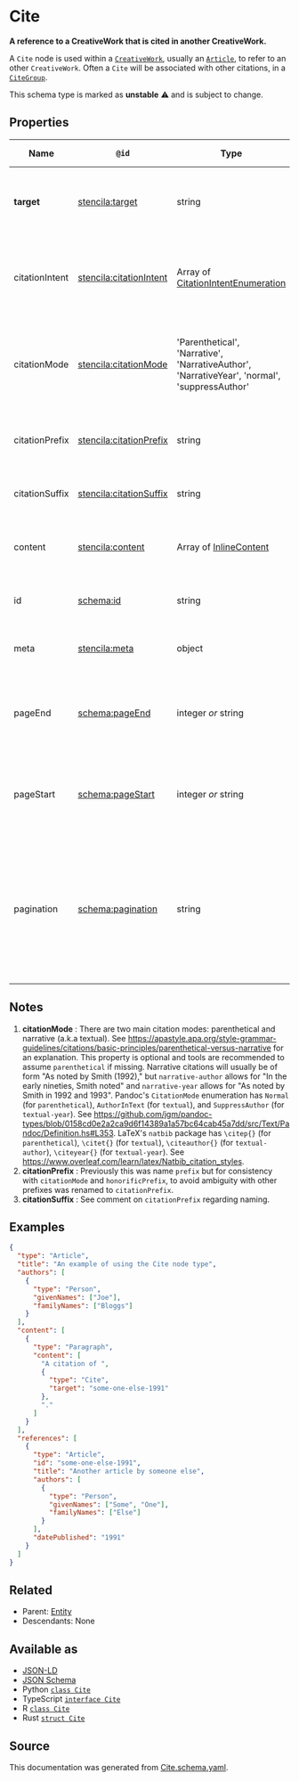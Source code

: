 # Cite

**A reference to a CreativeWork that is cited in another CreativeWork.**

A `Cite` node is used within a [`CreativeWork`](./CreativeWork), usually an [`Article`](./Article), to refer to an other `CreativeWork`. Often a `Cite` will be associated with other citations, in a [`CiteGroup`](./CiteGroup).

This schema type is marked as **unstable** ⚠️ and is subject to change.

## Properties

| Name           | `@id`                                                                     | Type                                                                                         | Description                                                                                           | Inherited from      |
| -------------- | ------------------------------------------------------------------------- | -------------------------------------------------------------------------------------------- | ----------------------------------------------------------------------------------------------------- | ------------------- |
| **target**     | [stencila:target](https://schema.stenci.la/target.jsonld)                 | string                                                                                       | The target of the citation (URL or reference ID).                                                     | [Cite](Cite.md)     |
| citationIntent | [stencila:citationIntent](https://schema.stenci.la/citationIntent.jsonld) | Array of [CitationIntentEnumeration](CitationIntentEnumeration.md)                           | The type/s of the citation, both factually and rhetorically.                                          | [Cite](Cite.md)     |
| citationMode   | [stencila:citationMode](https://schema.stenci.la/citationMode.jsonld)     | 'Parenthetical', 'Narrative', 'NarrativeAuthor', 'NarrativeYear', 'normal', 'suppressAuthor' | Determines how the citation is shown within the surrounding text. See note [1](#notes).               | [Cite](Cite.md)     |
| citationPrefix | [stencila:citationPrefix](https://schema.stenci.la/citationPrefix.jsonld) | string                                                                                       | Text to show before the citation. See note [2](#notes).                                               | [Cite](Cite.md)     |
| citationSuffix | [stencila:citationSuffix](https://schema.stenci.la/citationSuffix.jsonld) | string                                                                                       | Text to show after the citation. See note [3](#notes).                                                | [Cite](Cite.md)     |
| content        | [stencila:content](https://schema.stenci.la/content.jsonld)               | Array of [InlineContent](InlineContent.md)                                                   | Optional structured content/text of this citation.                                                    | [Cite](Cite.md)     |
| id             | [schema:id](https://schema.org/id)                                        | string                                                                                       | The identifier for this item.                                                                         | [Entity](Entity.md) |
| meta           | [stencila:meta](https://schema.stenci.la/meta.jsonld)                     | object                                                                                       | Metadata associated with this item.                                                                   | [Entity](Entity.md) |
| pageEnd        | [schema:pageEnd](https://schema.org/pageEnd)                              | integer _or_ string                                                                          | The page on which the work ends; for example "138" or "xvi".                                          | [Cite](Cite.md)     |
| pageStart      | [schema:pageStart](https://schema.org/pageStart)                          | integer _or_ string                                                                          | The page on which the work starts; for example "135" or "xiii".                                       | [Cite](Cite.md)     |
| pagination     | [schema:pagination](https://schema.org/pagination)                        | string                                                                                       | Any description of pages that is not separated into pageStart and pageEnd; for example, "1-6, 9, 55". | [Cite](Cite.md)     |

## Notes

1. **citationMode** : There are two main citation modes: parenthetical and narrative (a.k.a textual). See https://apastyle.apa.org/style-grammar-guidelines/citations/basic-principles/parenthetical-versus-narrative for an explanation. This property is optional and tools are recommended to assume `parenthetical` if missing. Narrative citations will usually be of form "As noted by Smith (1992)," but `narrative-author` allows for "In the early nineties, Smith noted" and `narrative-year` allows for "As noted by Smith in 1992 and 1993". Pandoc's `CitationMode` enumeration has `Normal` (for `parenthetical`), `AuthorInText` (for `textual`), and `SuppressAuthor` (for `textual-year`). See https://github.com/jgm/pandoc-types/blob/0158cd0e2a2ca9d6f14389a1a57bc64cab45a7dd/src/Text/Pandoc/Definition.hs#L353. LaTeX's `natbib` package has `\citep{}` (for `parenthetical`), `\citet{}` (for `textual`), `\citeauthor{}` (for `textual-author`), `\citeyear{}` (for `textual-year`). See https://www.overleaf.com/learn/latex/Natbib_citation_styles.
2. **citationPrefix** : Previously this was name `prefix` but for consistency with `citationMode` and `honorificPrefix`, to avoid ambiguity with other prefixes was renamed to `citationPrefix`.
3. **citationSuffix** : See comment on `citationPrefix` regarding naming.

## Examples

```json
{
  "type": "Article",
  "title": "An example of using the Cite node type",
  "authors": [
    {
      "type": "Person",
      "givenNames": ["Joe"],
      "familyNames": ["Bloggs"]
    }
  ],
  "content": [
    {
      "type": "Paragraph",
      "content": [
        "A citation of ",
        {
          "type": "Cite",
          "target": "some-one-else-1991"
        },
        "."
      ]
    }
  ],
  "references": [
    {
      "type": "Article",
      "id": "some-one-else-1991",
      "title": "Another article by someone else",
      "authors": [
        {
          "type": "Person",
          "givenNames": ["Some", "One"],
          "familyNames": ["Else"]
        }
      ],
      "datePublished": "1991"
    }
  ]
}
```

## Related

- Parent: [Entity](Entity.md)
- Descendants: None

## Available as

- [JSON-LD](https://schema.stenci.la/Cite.jsonld)
- [JSON Schema](https://schema.stenci.la/v1/Cite.schema.json)
- Python [`class Cite`](https://stencila.github.io/schema/python/docs/types.html#schema.types.Cite)
- TypeScript [`interface Cite`](https://stencila.github.io/schema/ts/docs/interfaces/cite.html)
- R [`class Cite`](https://cran.r-project.org/web/packages/stencilaschema/stencilaschema.pdf)
- Rust [`struct Cite`](https://docs.rs/stencila-schema/latest/stencila_schema/struct.Cite.html)

## Source

This documentation was generated from [Cite.schema.yaml](https://github.com/stencila/stencila/blob/master/schema/Cite.schema.yaml).
